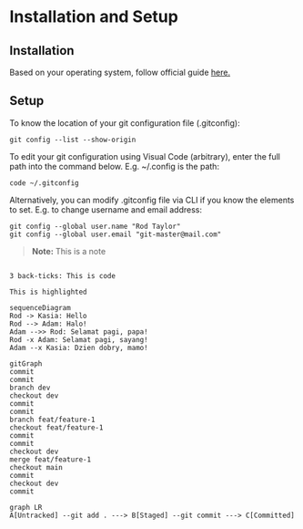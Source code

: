 # Installation and Setup
## Installation
Based on your operating system, follow official guide [here.](https://git-scm.com/book/en/v2/Getting-Started-Installing-Git)
## Setup
To know the location of your git configuration file (.gitconfig):
```
git config --list --show-origin
```
To edit your git configuration using Visual Code (arbitrary), enter the full path into the command below. E.g. ~/.config is the path:
```
code ~/.gitconfig
```
Alternatively, you can modify .gitconfig file via CLI if you know the elements to set. E.g. to change username and email address:
```
git config --global user.name "Rod Taylor"
git config --global user.email "git-master@mail.com"
```

> **Note:** This is a note

```

3 back-ticks: This is code

```

`This is highlighted`

```mermaid
sequenceDiagram
Rod -> Kasia: Hello
Rod --> Adam: Halo!
Adam -->> Rod: Selamat pagi, papa!
Rod -x Adam: Selamat pagi, sayang!
Adam --x Kasia: Dzien dobry, mamo!
```
```mermaid
gitGraph
commit
commit
branch dev
checkout dev
commit
commit
branch feat/feature-1
checkout feat/feature-1
commit
commit
checkout dev
merge feat/feature-1
checkout main
commit
checkout dev
commit
```

```mermaid
graph LR
A[Untracked] --git add . ---> B[Staged] --git commit ---> C[Committed]

```

